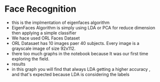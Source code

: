 

# Face Recognition 
- this is the implmentation of eigenfaces algorithm 
- EigenFaces Algorithm is simply using LDA or PCA for reduce dimension then applying a simple classifier
- We hace used ORL Faces Dataset 
- ORL Datasaet has 10 images paer 40 subjects. Every image is a grayscale image of size 92x112.
- there too much graphs in the notebook because It was our first time exploring the field.
- results [](results/k_values.jpg)
- in this graph you will find that always LDA getting a higher accuracy , and that's expected because LDA is considering the labels 
